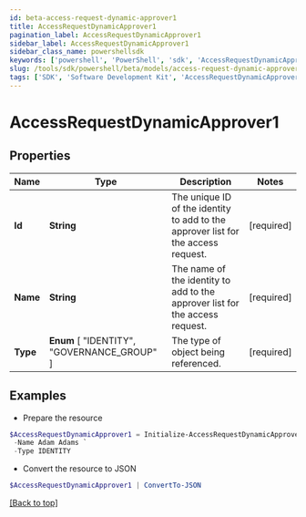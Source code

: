 ```yaml
---
id: beta-access-request-dynamic-approver1
title: AccessRequestDynamicApprover1
pagination_label: AccessRequestDynamicApprover1
sidebar_label: AccessRequestDynamicApprover1
sidebar_class_name: powershellsdk
keywords: ['powershell', 'PowerShell', 'sdk', 'AccessRequestDynamicApprover1', 'BetaAccessRequestDynamicApprover1'] 
slug: /tools/sdk/powershell/beta/models/access-request-dynamic-approver1
tags: ['SDK', 'Software Development Kit', 'AccessRequestDynamicApprover1', 'BetaAccessRequestDynamicApprover1']
---
```



# AccessRequestDynamicApprover1

## Properties

Name | Type | Description | Notes
------------ | ------------- | ------------- | -------------
**Id** | **String** | The unique ID of the identity to add to the approver list for the access request. | [required]
**Name** | **String** | The name of the identity to add to the approver list for the access request. | [required]
**Type** |  **Enum** [  "IDENTITY",    "GOVERNANCE_GROUP" ] | The type of object being referenced. | [required]

## Examples

- Prepare the resource
```powershell
$AccessRequestDynamicApprover1 = Initialize-AccessRequestDynamicApprover1  -Id 2c91808b6ef1d43e016efba0ce470906 `
 -Name Adam Adams `
 -Type IDENTITY
```

- Convert the resource to JSON
```powershell
$AccessRequestDynamicApprover1 | ConvertTo-JSON
```


[[Back to top]](#) 

